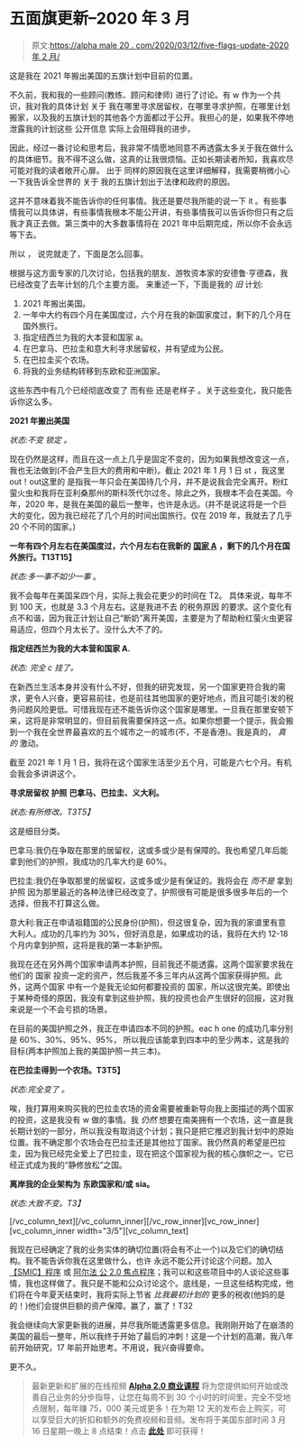 # 五面旗更新–2020 年 3 月

> 原文:[https://alpha male 20 . com/2020/03/12/five-flags-update-2020 年 2 月/](https://alphamale20.com/2020/03/12/five-flags-update-february-2020/)

这是我在 2021 年搬出美国的五旗计划中目前的位置。

不久前，我和我的一些顾问(教练、顾问和律师) 进行了讨论。有 w 作为一个共识，我对我的具体计划 关于 我在哪里寻求居留权，在哪里寻求护照，在哪里计划搬家，以及我的五旗计划的其他各个方面都过于公开。我担心的是，如果我不停地泄露我的计划这些 公开信息 实际上会阻碍我的进步。

因此，经过一番讨论和思考后，我非常不情愿地同意不再透露太多关于我在做什么的具体细节。我不得不这么做，这真的让我很烦恼。正如长期读者所知，我喜欢尽可能对我的读者敞开心扉。 出于 同样的原因我在这里详细解释[](https://blackdragonblog.com/2018/11/12/why-i-dont-talk-about-personal-financial-or-dating-numbers/)，我需要稍微小心一下我告诉全世界的 关于 我的五旗计划出于法律和政府的原因。

这并不意味着我不能告诉你的任何事情。我还是要尽我所能的说一下 it 。有些事情我可以具体讲，有些事情我根本不能公开讲，有些事情我可以告诉你但只有之后我才真正去做。第三类中的大多数事情将在 2021 年中后期完成，所以你不会永远等下去。

所以 ， 说完就走了，下面是怎么回事。

根据与这方面专家的几次讨论，包括我的朋友、游牧资本家的安德鲁·亨德森，我已经改变了去年计划的几个主要方面。 来重述一下，下面是我的 *旧* 计划:

1.  2021 年搬出美国。
2.  一年中大约有四个月在美国度过，六个月在我的新国家[](https://calebjonesblog.com/overview-of-how-five-flags-works/)度过，剩下的几个月在国外旅行。
3.  指定纽西兰为我的大本营和国家 a。
4.  在巴拿马、巴拉圭和意大利寻求居留权，并有望成为公民。
5.  在巴拉圭买个农场。
6.  将我的业务结构转移到东欧和亚洲国家。

这些东西中有几个已经彻底改变了 而有些 还是老样子 。关于这些变化，我只能告诉你这么多。

**2021 年搬出美国**

*状态:不变* *锁定* *。*

现在仍然是这样，而且在这一点上几乎是固定不变的，因为如果我想改变这一点，我也无法做到(不会产生巨大的费用和中断)。截止 2021 年 1 月 1 日 st ，我这里out！out这里的 是指我一年只会在美国待几个月，并不是说我会完全离开。粉红萤火虫和我将在亚利桑那州的斯科茨代尔过冬。除此之外，我根本不会在美国。今年，2020 年，是我在美国的最后一整年，也许是永远。(并不是说这将是一个巨大的变化，因为我已经花了几个月的时间出国旅行。仅在 2019 年，我就去了几乎 20 个不同的国家。)

**一年有四个月左右在美国度过，六个月左右在我新的** [**国家 A**](https://calebjonesblog.com/overview-of-how-five-flags-works/) **，剩下的几个月在国外旅行。T13T15】**

*状态:多一事不如少一事* 。

我不会每年在美国呆四个月，实际上我会花更少的时间在 T2。 具体来说，每年不到 100 天，也就是 3.3 个月左右。这是我进不去 的税务原因 的要求。这个变化有点不和谐，因为我正计划让自己“断奶”离开美国，主要是为了帮助粉红萤火虫更容易适应，但四个月太长了。没什么大不了的。

**指定纽西兰为我的大本营和国家 A.**

*状态:* *完全 c* *挂了。*

在新西兰生活本身并没有什么不好，但我的研究发现，另一个国家更符合我的需求，更令人兴奋，更容易前往，也是前往其他国家的更好地点，而且可能引发的税务问题风险更低。可惜我现在还不能告诉你这个国家是哪里。一旦我在那里安顿下来，这将是非常明显的，但目前我需要保持这一点。如果你想要一个提示，我会搬到一个我在全世界最喜欢的五个城市之一的城市(不，不是香港)。我是真的， *真的* 激动。

截至 2021 年 1 月 1 日，我将在这个国家生活至少五个月，可能是六七个月。有机会我会多讲讲这个。

**寻求居留权** **护照** **巴拿马、巴拉圭、义大利。**

*状态:有所修改。T3T5】*

这是细目分类。

巴拿马:我仍在争取在那里的居留权，这或多或少是有保障的。我也希望几年后能拿到他们的护照，我成功的几率大约是 60%。

巴拉圭:我仍在争取那里的居留权，这或多或少是有保证的。我将会在 *而不是* 拿到护照 因为那里最近的各种法律已经改变了。护照很有可能是很多很多年后的一个选择，但我不打算这么做。

意大利:我正在申请祖籍国的公民身份(护照)，但这很复杂，因为我的家谱里有意大利人。成功的几率约为 30%，但好消息是，如果成功的话，我将在大约 12-18 个月内拿到护照，这将是我的第一本新护照。

我现在还在另外两个国家申请两本护照，目前我还不能透露。这两个国家要求我在他们的 国家 投资一定的资产，然后我差不多三年内从这两个国家获得护照。此外，这两个国家 中有一个是我无论如何都要投资的 国家，所以这很完美。即使出于某种奇怪的原因，我没有拿到这些护照，我的投资也会产生很好的回报，这对我来说是一个不会亏损的场景。

在目前的美国护照之外，我正在申请四本不同的护照。eac h one 的成功几率分别是 60%、30%、95%、95%， 所以我应该能拿到四本中的至少两本，这是我的目标(两本护照加上我的美国护照一共三本)。

**在巴拉圭得到一个农场。T3T5】**

*状态:完全变了* *。*

唉，我打算用来购买我的巴拉圭农场的资金需要被重新导向我上面描述的两个国家的投资，这是我没有 w 做的事情。我 *仍然* 想要在南美拥有一个农场，这一直是我长期计划的一部分，所以我没有取消这个计划；我只是把它推迟到我计划中的原始位置。我不确定那个农场会在巴拉圭还是其他拉丁国家。我仍然真的希望是巴拉圭，因为我已经完全爱上了巴拉圭，现在把这个国家视为我的核心旗帜之一。它已经正式成为我的“静修放松”之国。

**离岸我的企业架构为** **东欧国家和/或** **sia。**

*状态:大致不变。T3】*

[/vc_column_text][/vc_column_inner][/vc_row_inner][vc_row_inner][vc_column_inner width="3/5"][vc_column_text]

我现在已经确定了我的业务实体的确切位置(将会有不止一个)以及它们的确切结构。我不能告诉你我在这里做什么，也许 永远不能公开讨论这个问题。加入[【SMIC】程序](https://alphamale20.kartra.com/page/vIL17) 或 [阿尔法 公 2.0 焦点程序](https://alphamale20.kartra.com/page/aem42)；我可以和这些项目中的人谈论这些事情，我也这样做了。我只是不能和公众讨论这个。底线是，一旦这些结构完成，他们将在今年夏天结束时，我将实际上节省 *比我最初计划的* 更多的税收(他妈的是的！)他们会提供巨额的资产保障。赢了，赢了！T32

我会继续向大家更新我的进展，并尽我所能透露更多信息。我刚刚开始了在崩溃的美国的最后一整年，所以我终于开始了最后的冲刺！这是一个计划的高潮，我八年前开始研究，17 年前开始思考。不用说，我兴奋得要命。

更不久。

> 最新更新和扩展的在线视频 [**Alpha 2.0 商业课程**](https://alphamale20.com/bizcourse) 将为您提供如何开始或改善自己业务的分步指导，让您在每周不到 30 个小时的时间里，完全不受地点限制，每年赚 75，000 美元或更多！在为期 12 天的发布会上购买，可以享受巨大的折扣和额外的免费视频和音频。发布将于美国东部时间 3 月 16 日星期一晚上 8 点结束！点击 [**此处**](https://alphamale20.com/bizcourse) 即可获得！